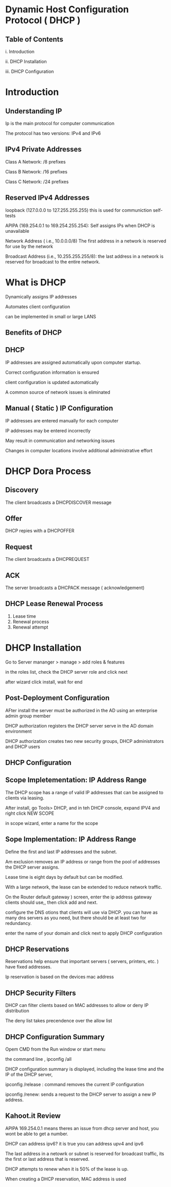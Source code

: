 # Dynamic Host Configuration Protocol ( DHCP )

## Table of Contents

i. Introduction

ii. DHCP Installation

iii. DHCP Configuration

# Introduction

## Understanding IP

Ip is the main protocol for computer communication

The protocol has two versions: IPv4 and IPv6

## IPv4 Private Addresses 

Class A Network: /8 prefixes

Class B Network: /16 prefixes

Class C Network: /24 prefixes

## Reserved IPv4 Addresses

loopback (127.0.0.0 to 127.255.255.255) this is used for communiction self-tests

APIPA (169.254.0.1 to 169.254.255.254): Self assigns IPs when DHCP is unavailable

Network Address ( i.e., 10.0.0.0/8) The first address in a network is reserved for use by the network

Broadcast Address (i.e., 10.255.255.255/8): the last address in a network is reserved for broadcast to the entire network.

# What is DHCP

Dynamically assigns IP addresses 

Automates client configuration

can be implemented in small or large LANS

## Benefits of DHCP

## DHCP

IP addresses are assigned automatically upon computer startup.

Correct configuration information is ensured

client configuration is updated automatically

A common source of network issues is eliminated

## Manual ( Static ) IP Configuration

IP addresses are entered manually for each computer

IP addresses may be entered incorrectly

May result in communication and networking issues

Changes in computer locations involve additional administrative effort

# DHCP Dora Process

## Discovery 

The client broadcasts a DHCPDISCOVER message

## Offer

DHCP repies with a DHCPOFFER

## Request

The client broadcasts a DHCPREQUEST

## ACK 

The server broadcasts a DHCPACK message ( acknowledgement) 

## DHCP Lease Renewal Process

1. Lease time
2. Renewal process
3. Renewal attempt

# DHCP Installation

Go to Server mananger > manage > add roles & features

in the roles list, check the DHCP server role and click next

after wizard click install, wait for end

## Post-Deployment Configuration

AFter install the server must be authorized in the AD using an enterprise admin group member

DHCP authorization registers the DHCP server serve in the AD domain environment

DHCP authorization creates two new security groups, DHCP administrators and DHCP users

## DHCP Configuration


## Scope Impletementation: IP Address Range

The DHCP scope has a range of valid IP addresses that can be assigned to clients via leasing.

After install, go Tools> DHCP, and in teh DHCP console, expand IPV4 and right click NEW SCOPE

in scope wizard, enter a name for the scope

## Sope Implementation: IP Address Range

Define the first and last IP addresses and the subnet.

Am exclusion removes an IP address or range from the pool of addresses the DHCP server assigns.

Lease time is eight days by default but can be modified. 

With a large network, the lease can be extended to reduce network traffic.



On the  Router  default gateway ) screen, enter  the ip address gateway  clients should use,, then click add and  next.   

configure the DNS otions that clients  will use via DHCP. you can have as many dns servers as you need, but there should be at least two for redundancy.

enter the name of your domain and click next to apply DHCP configuration

## DHCP Reservations

Reservations help ensure that important servers ( servers, printers, etc. ) have fixed addresses.

Ip reservation is based on the devices mac address

## DHCP Security Filters

DHCP can filter clients based on MAC addresses to allow or deny IP distribution

The deny list takes precendence over the allow list

## DHCP Configuration Summary

Opem CMD from the Run window or start menu

the command line , ipconfig /all 

DHCP configuration summary is displayed, including the lease time and the IP of the DHCP server,

ipconfig /release : command removes the current IP configuration

ipconfig /renew: sends a request to the DHCP server to assign a new IP address.



## Kahoot.it  Review
 
APIPA 169.254.0.1 means theres an issue from dhcp server and host, you wont be able to get a number.

DHCP can address ipv6? it is true you can address upv4 and ipv6

The last address in a netowrk or subnet is reserved for broadcast traffic, its the first or last address that is reserved.

DHCP attempts to renew when it is 50% of the lease is up.

When creating a DHCP reservation, MAC address is used

